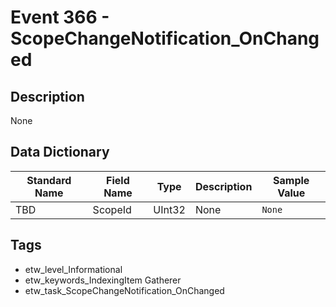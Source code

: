 # Event 366 - ScopeChangeNotification_OnChanged

## Description
None

## Data Dictionary
|Standard Name|Field Name|Type|Description|Sample Value|
|---|---|---|---|---|
|TBD|ScopeId|UInt32|None|`None`|

## Tags
* etw_level_Informational
* etw_keywords_IndexingItem Gatherer
* etw_task_ScopeChangeNotification_OnChanged